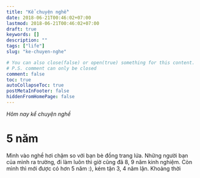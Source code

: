 ```yaml
---
title: "Kể chuyện nghề"
date: 2018-06-21T00:46:02+07:00
lastmod: 2018-06-21T00:46:02+07:00
draft: true
keywords: []
description: ""
tags: ["life"]
slug: "ke-chuyen-nghe"

# You can also close(false) or open(true) something for this content.
# P.S. comment can only be closed
comment: false
toc: true
autoCollapseToc: true
postMetaInFooter: false
hiddenFromHomePage: false
---
```


*Hôm nay kể chuyện nghề*

# 5 năm

Mình vào nghề hơi chậm so với bạn bè đồng trang lứa. Những người bạn của mình ra trường, đi làm luôn thì giờ cũng đã 8, 9 năm kinh nghiệm. Còn mình thì mới được có hơn 5 năm :), kém tận 3, 4 năm lận. Khoảng thời 

<!--more-->
